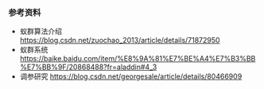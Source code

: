 ### 参考资料

- 蚁群算法介绍
https://blog.csdn.net/zuochao_2013/article/details/71872950
- 蚁群系统
https://baike.baidu.com/item/%E8%9A%81%E7%BE%A4%E7%B3%BB%E7%BB%9F/20868488?fr=aladdin#4_3
- 调参研究
https://blog.csdn.net/georgesale/article/details/80466909
